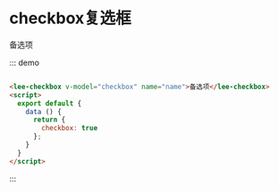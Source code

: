 <script>
  export default {
    data () {
      return {
        checkbox: '1',
        checkbox1: '2',
        checkbox2: 3,
        checkbox3: 3,
        checkbox4: 1,
        checkbox5: 2,
        checkbox6: 1
      };
    }
  }
</script>
# checkbox复选框
<div class="demo-block">
  <lee-checkbox v-model="checkbox" label="1" name="name">备选项</lee-checkbox>
</div>

::: demo
```html

<lee-checkbox v-model="checkbox" name="name">备选项</lee-checkbox>
<script>
  export default {
    data () {
      return {
        checkbox: true
      };
    }
  }
</script>
```
:::
